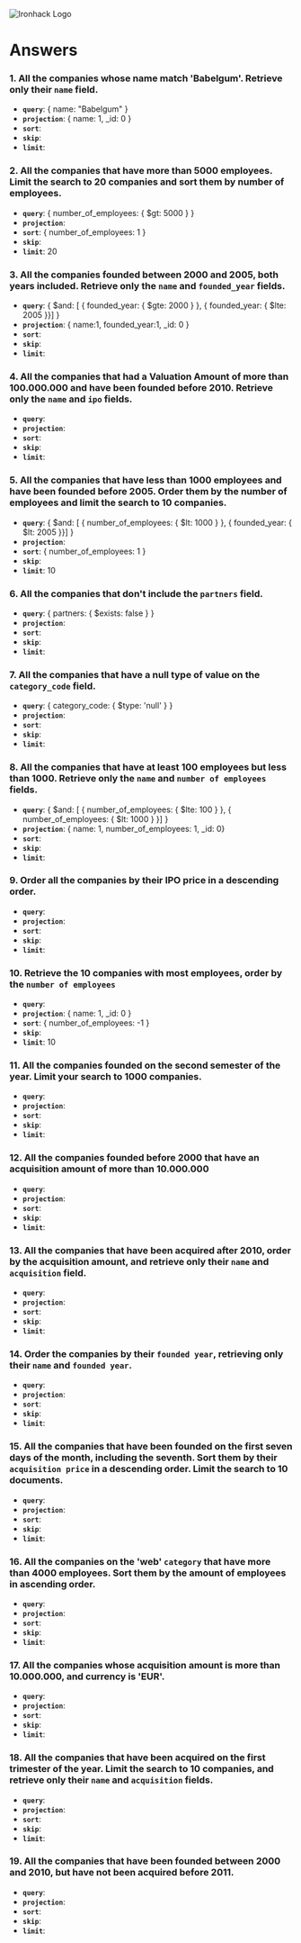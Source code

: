 ![Ironhack Logo](https://i.imgur.com/1QgrNNw.png)

# Answers

### 1. All the companies whose name match 'Babelgum'. Retrieve only their `name` field.

- **`query`**: { name: "Babelgum" }
- **`projection`**: { name: 1, _id: 0 }
- **`sort`**: 
- **`skip`**:
- **`limit`**: 

### 2. All the companies that have more than 5000 employees. Limit the search to 20 companies and sort them by **number of employees**.

- **`query`**: { number_of_employees: { $gt: 5000 } }
- **`projection`**: 
- **`sort`**: { number_of_employees: 1 }
- **`skip`**:
- **`limit`**: 20

### 3. All the companies founded between 2000 and 2005, both years included. Retrieve only the `name` and `founded_year` fields.

- **`query`**: { $and: [ { founded_year: { $gte: 2000 } }, { founded_year: { $lte: 2005 }}] }
- **`projection`**: { name:1, founded_year:1, _id: 0 }
- **`sort`**: 
- **`skip`**:
- **`limit`**: 

### 4. All the companies that had a Valuation Amount of more than 100.000.000 and have been founded before 2010. Retrieve only the `name` and `ipo` fields.

- **`query`**: 
- **`projection`**: 
- **`sort`**: 
- **`skip`**:
- **`limit`**: 

### 5. All the companies that have less than 1000 employees and have been founded before 2005. Order them by the number of employees and limit the search to 10 companies.

- **`query`**: { $and: [ { number_of_employees: { $lt: 1000 } }, { founded_year: { $lt: 2005 }}] }
- **`projection`**: 
- **`sort`**: { number_of_employees: 1 }
- **`skip`**:
- **`limit`**: 10

### 6. All the companies that don't include the `partners` field. <!-- Ask angela -->

- **`query`**: { partners: { $exists: false } }
- **`projection`**: 
- **`sort`**: 
- **`skip`**:
- **`limit`**: 

### 7. All the companies that have a null type of value on the `category_code` field.

- **`query`**: { category_code: { $type: 'null' } }
- **`projection`**: 
- **`sort`**: 
- **`skip`**:
- **`limit`**: 

### 8. All the companies that have at least 100 employees but less than 1000. Retrieve only the `name` and `number of employees` fields.

- **`query`**: { $and: [ { number_of_employees: { $lte: 100 } }, { number_of_employees: { $lt: 1000 } }] }
- **`projection`**: { name: 1, number_of_employees: 1, _id: 0}
- **`sort`**: 
- **`skip`**:
- **`limit`**: 

### 9. Order all the companies by their IPO price in a descending order.

- **`query`**: 
- **`projection`**: 
- **`sort`**: 
- **`skip`**:
- **`limit`**: 

### 10. Retrieve the 10 companies with most employees, order by the `number of employees`

- **`query`**: 
- **`projection`**: { name: 1, _id: 0 }
- **`sort`**: { number_of_employees: -1 }
- **`skip`**:
- **`limit`**: 10

### 11. All the companies founded on the second semester of the year. Limit your search to 1000 companies.

- **`query`**: 
- **`projection`**: 
- **`sort`**: 
- **`skip`**:
- **`limit`**: 

### 12. All the companies founded before 2000 that have an acquisition amount of more than 10.000.000

- **`query`**: 
- **`projection`**: 
- **`sort`**: 
- **`skip`**:
- **`limit`**: 

### 13. All the companies that have been acquired after 2010, order by the acquisition amount, and retrieve only their `name` and `acquisition` field.

- **`query`**: 
- **`projection`**: 
- **`sort`**: 
- **`skip`**:
- **`limit`**: 

### 14. Order the companies by their `founded year`, retrieving only their `name` and `founded year`.

- **`query`**: 
- **`projection`**: 
- **`sort`**: 
- **`skip`**:
- **`limit`**: 

### 15. All the companies that have been founded on the first seven days of the month, including the seventh. Sort them by their `acquisition price` in a descending order. Limit the search to 10 documents.

- **`query`**: 
- **`projection`**: 
- **`sort`**: 
- **`skip`**:
- **`limit`**: 

### 16. All the companies on the 'web' `category` that have more than 4000 employees. Sort them by the amount of employees in ascending order.

- **`query`**: 
- **`projection`**: 
- **`sort`**: 
- **`skip`**:
- **`limit`**: 

### 17. All the companies whose acquisition amount is more than 10.000.000, and currency is 'EUR'.

- **`query`**: 
- **`projection`**: 
- **`sort`**: 
- **`skip`**:
- **`limit`**: 

### 18. All the companies that have been acquired on the first trimester of the year. Limit the search to 10 companies, and retrieve only their `name` and `acquisition` fields.

- **`query`**: 
- **`projection`**: 
- **`sort`**: 
- **`skip`**:
- **`limit`**: 

### 19. All the companies that have been founded between 2000 and 2010, but have not been acquired before 2011.

- **`query`**: 
- **`projection`**: 
- **`sort`**: 
- **`skip`**:
- **`limit`**: 
